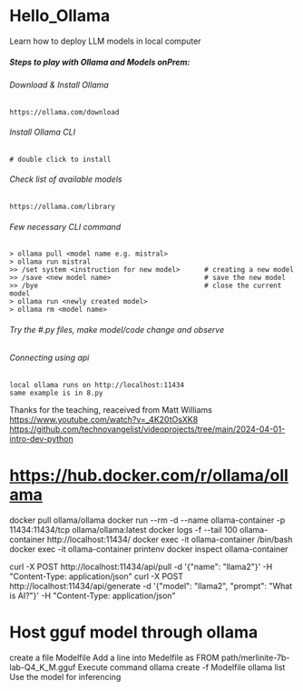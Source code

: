# Hello_Ollama
Learn how to deploy LLM models in local computer 

##### Steps to play with Ollama and Models onPrem:

###### Download & Install Ollama
    https://ollama.com/download

###### Install Ollama CLI
    # double click to install

###### Check list of available models
    https://ollama.com/library

###### Few necessary CLI command 
    > ollama pull <model name e.g. mistral>
    > ollama run mistral
    >> /set system <instruction for new model>      # creating a new model
    >> /save <new model name>                       # save the new model 
    >> /bye                                         # close the current model
    > ollama run <newly created model>
    > ollama rm <model name>

###### Try the #.py files, make model/code change and observe 

###### Connecting using api
    local ollama runs on http://localhost:11434
    same example is in 8.py 


Thanks for the teaching, reaceived from Matt Williams
https://www.youtube.com/watch?v=_4K20tOsXK8
https://github.com/technovangelist/videoprojects/tree/main/2024-04-01-intro-dev-python

# https://hub.docker.com/r/ollama/ollama
docker pull ollama/ollama
docker run --rm -d --name ollama-container -p 11434:11434/tcp ollama/ollama:latest 
docker logs -f --tail 100 ollama-container
http://localhost:11434/
docker exec -it ollama-container /bin/bash
docker exec -it ollama-container printenv
docker inspect ollama-container

curl -X POST http://localhost:11434/api/pull -d '{"name": "llama2"}' -H "Content-Type: application/json"
curl -X POST http://localhost:11434/api/generate -d '{"model": "llama2", "prompt": "What is AI?"}' -H "Content-Type: application/json"

# Host gguf model through ollama
create a file Modelfile
Add a line into Medelfile as
    FROM path/merlinite-7b-lab-Q4_K_M.gguf
Execute command
    ollama create <mygguf> -f Modelfile
    ollama list 
Use the <mygguf> model for inferencing

